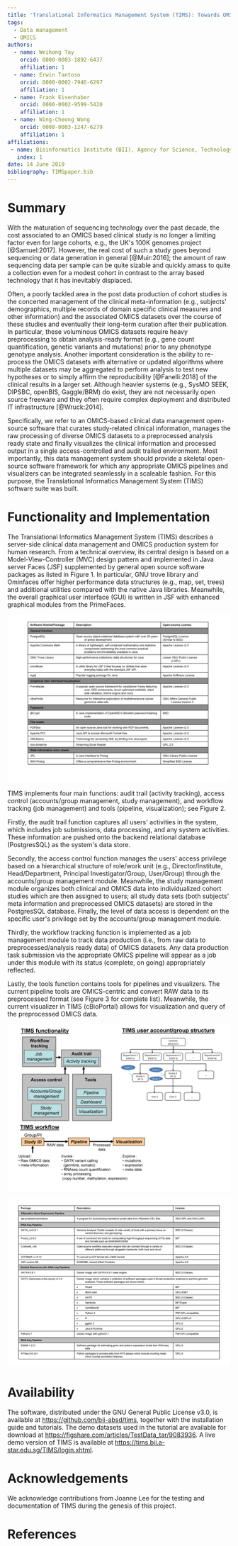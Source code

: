 ```yaml
---
title: 'Translational Informatics Management System (TIMS): Towards OMICS based clinical data management for long term curation of clinical studies'
tags:
  - Data management
  - OMICS
authors:
  - name: Weihong Tay
    orcid: 0000-0003-1892-6437
    affiliation: 1
  - name: Erwin Tantoso
    orcid: 0000-0002-7946-6297
    affiliation: 1
  - name: Frank Eisenhaber
    orcid: 0000-0002-9599-5420
    affiliation: 1
  - name: Wing-Cheong Wong
    orcid: 0000-0003-1247-6279
    affiliation: 1
affiliations:
 - name: Bioinformatics Institute (BII), Agency for Science, Technology and Research  (A*STAR)
   index: 1
date: 14 June 2019
bibliography: TIMSpaper.bib
---
```


# Summary

With the maturation of sequencing technology over the past decade, the cost  associated to an OMICS based clinical study is no longer a limiting factor even for large cohorts, e.g., the UK's 100K genomes project [@Samuel:2017]. However, the real cost of such a study goes beyond sequencing or data generation in general [@Muir:2016]; the amount of raw sequencing data per sample can be quite sizable and quickly amass to quite a collection even for a modest cohort in contrast to the 
array based technology that it has inevitably displaced.

Often, a poorly tackled area in the post data production of cohort studies is the concerted management of the clinical meta-information (e.g., subjects' demographics, multiple records of domain specific clinical measures and other information) and the associated OMICS datasets over the course of these studies and eventually their long-term curation after their publication. In particular, these voluminous OMICS datasets require heavy preprocessing to obtain analysis-ready format (e.g., gene count quantification, genetic variants and mutations) prior to any phenotype genotype analysis. Another important consideration is the ability to re-process the OMICS datasets with alternative or updated algorithms where multiple datasets may be aggregated to perform analysis to test new hypotheses or to simply affirm the reproducibility [@Fanelli:2018] of the clinical results in a larger set. Although heavier systems (e.g., SysMO SEEK, DIPSBC, openBIS, Gaggle/BRM) do exist, they are not necessarily open source freeware and they often require complex deployment and distributed IT infrastructure [@Wruck:2014].

Specifically, we refer to an OMICS-based clinical data management open-source software that curates study-related clinical information, manages the raw processing of diverse OMICS datasets to a preprocessed analysis ready state and finally visualizes the clinical information and processed output in a single access-controlled and audit trailed environment. Most importantly, this data management system should provide a skeletal open-source software framework for which any appropriate OMICS pipelines and visualizers can be integrated seamlessly in a scaleable fashion. For this purpose, the Translational Informatics Management System (TIMS) software suite was built.

# Functionality and Implementation

The Translational Informatics Management System (TIMS) describes a server-side clinical data management and OMICS production system for human research. From a technical overview, its central design is based on a Model-View-Controller (MVC) design pattern and implemented in Java server Faces (JSF) supplemented by general open source software packages as listed in Figure 1. In particular, GNU trove library and Ominfaces offer higher performance data structures (e.g., map, set, trees) and additional utilities compared with the native Java libraries. Meanwhile, the overall graphical user interface (GUI) is written in JSF with enhanced graphical modules from the PrimeFaces.

![Figure 1. Java libraries used in TIMS ](TIMS-Table-Figure1.png)

TIMS implements four main functions: audit trail (activity tracking), access control (accounts/group management, study management), and workflow tracking (job management) and tools (pipeline, visualization); see Figure 2.

Firstly, the audit trail function captures all users' activities in the system, which includes job submissions, data processing, and any system activities. These information are pushed onto the backend relational database (PostgresSQL) as the system's data store.

Secondly, the access control function manages the users' access privilege based on a hierarchical structure of role/work unit (e.g., Director/Institute, Head/Department, Principal Investigator/Group, User/Group) through the accounts/group management module. Meanwhile, the study management module organizes both clinical and OMICS data into individualized cohort studies which are then assigned to users; all study data sets (both subjects' meta information and preprocessed OMICS datasets) are stored in the PostgresSQL database. Finally, the level of data access is dependent on the specific user's privilege set by the accounts/group management module.

Thirdly, the workflow tracking function is implemented as a job management module to track data production (i.e., from raw data to preprocessed/analysis ready data) of OMICS datasets. Any data production task submission via the appropriate OMICS pipeline will appear as a job under this module with its status (complete, on going) appropriately reflected.

Lastly, the tools function contains tools for pipelines and visualizers. The current pipeline tools are OMICS-centric and convert RAW data to its preprocessed format (see Figure 3 for complete list). Meanwhile, the current visualizer in TIMS (cBioPortal) allows for visualization and query of the preprocessed OMICS data.

![Figure 2. TIMS functionality, workflow and user/group structure](TIMS-figure.png)

![Figure 3. OMICS pipeline tools available in TIMS](TIMS-Table-Figure2.png)

# Availability

The software, distributed under the GNU General Public License v3.0, is available at https://github.com/bii-absd/tims, together with the installation guide and tutorials. The demo datasets used in the tutorial are available for download at https://figshare.com/articles/TestData_tar/9083936. A live demo version of TIMS is available at https://tims.bii.a-star.edu.sg/TIMS/login.xhtml.

# Acknowledgements

We acknowledge contributions from Joanne Lee for the testing and documentation of TIMS during the genesis of this project.

# References
